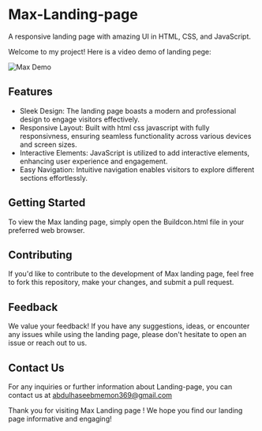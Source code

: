 # Max-Landing-page
A responsive landing page with amazing UI in HTML, CSS, and JavaScript.

Welcome to my project! Here is a video demo of landing pege:

![Max Demo](https://github.com/Haseeb1717/Max-Landing-page/demo/demo.png)

## Features
- Sleek Design: The landing page boasts a modern and professional design to engage visitors effectively.
- Responsive Layout: Built with html css javascript with fully responsivness, ensuring seamless functionality across various devices and screen sizes.
- Interactive Elements: JavaScript is utilized to add interactive elements, enhancing user experience and engagement.
- Easy Navigation: Intuitive navigation enables visitors to explore different sections effortlessly.

## Getting Started
To view the Max landing page, simply open the Buildcon.html file in your preferred web browser.

## Contributing
If you'd like to contribute to the development of Max landing page, feel free to fork this repository, make your changes, and submit a pull request.

## Feedback
We value your feedback! If you have any suggestions, ideas, or encounter any issues while using the landing page, please don't hesitate to open an issue or reach out to us.

## Contact Us
For any inquiries or further information about Landing-page, you can contact us at abdulhaseebmemon369@gmail.com

Thank you for visiting Max Landing page ! We hope you find our landing page informative and engaging!
